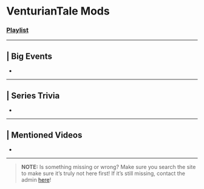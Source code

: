 # VenturianTale Mods
### [Playlist](https://www.youtube.com/playlist?list=PLwljWXtmIKiS3zW-4Fs03PStqBnzIFiI5)

----

## | Big Events
- 

----

## | Series Trivia
- 

----
 
## | Mentioned Videos
- []()
 
----
 
> **NOTE:** Is something missing or wrong? Make sure you search the site to make sure it’s truly not here first! If it’s still missing, contact the admin [here](../chapter_2.html)!